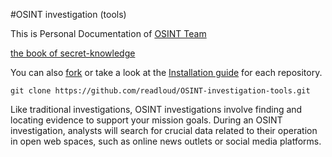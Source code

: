 #OSINT investigation (tools) 

This is Personal Documentation of [OSINT Team](/OSINT_Team_Links/README.md)

 [the book of secret-knowledge](https://github.com/readloud/OSINT/wiki)
 
You can also <a href="https://github.com/readloud/OSINT-Tools/fork">fork</a> or take a look at the <a href="https://github.com/git-guides/install-git">Installation guide</a> for each repository.

~~~
git clone https://github.com/readloud/OSINT-investigation-tools.git
~~~

Like traditional investigations, OSINT investigations involve finding and locating evidence to support your mission goals. 
During an OSINT investigation, analysts will search for crucial data related to their operation in open web spaces, such as online news outlets or social media platforms.
